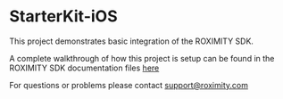 StarterKit-iOS
==============

This project demonstrates basic integration of the ROXIMITY SDK.

A complete walkthrough of how this project is setup can be found in the ROXIMITY SDK documentation files [here](http://roximity.github.io/ROXDOX/roxios_s_d_k.html)

For questions or problems please contact support@roximity.com
